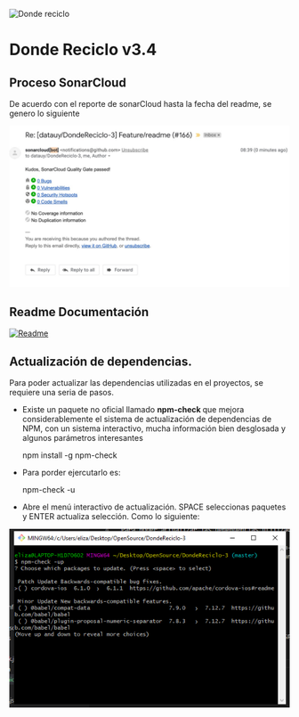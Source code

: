

![Donde reciclo](src/assets/img/generico.png)


 # Donde Reciclo v3.4

## Proceso SonarCloud

De acuerdo con el reporte de sonarCloud hasta la fecha del readme, se genero lo siguiente
 
![Donde reciclo](src/assets/img/sonarcloud.jpg)

## Readme Documentación

[![Readme](https://img.shields.io/badge/readme-v3.4-blue)](https://github.com/datauy/DondeReciclo-3/)


## Actualización de dependencias.

Para poder actualizar las dependencias utilizadas en el proyectos, se requiere una seria de pasos.

- Existe un paquete no oficial llamado <b> npm-check </b> que mejora considerablemente el sistema de actualización de dependencias de NPM, con un sistema interactivo, mucha información bien desglosada y algunos parámetros interesantes

    npm install -g npm-check

- Para porder ejercutarlo es:

    npm-check -u 

- Abre el menú interactivo de actualización. SPACE seleccionas paquetes y ENTER actualiza selección. Como lo siguiente:


![Donde reciclo](src/assets/img/Act-Dep.png)
